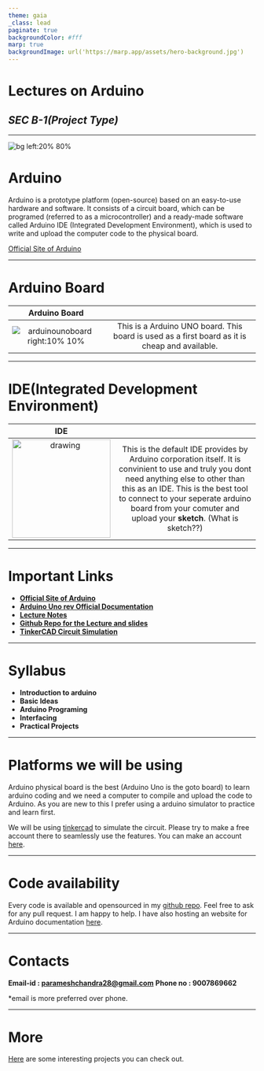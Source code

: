 ```yaml
---
theme: gaia
_class: lead
paginate: true
backgroundColor: #fff
marp: true
backgroundImage: url('https://marp.app/assets/hero-background.jpg')
---
```


# **Lectures on Arduino**
## *SEC B-1(Project Type)*

---

![bg left:20% 80%](https://i.imgur.com/OrgRQio.png)

# **Arduino**

Arduino is a prototype platform (open-source) based on an easy-to-use hardware and software. It consists of a circuit board, which can be programed (referred to as a microcontroller) and a ready-made software called Arduino IDE (Integrated Development Environment), which is used to write and upload the computer code to the physical board.

[Official Site of Arduino](https://www.arduino.cc/)

---
# **Arduino Board**

| Arduino Board  |   |
|:-:|:-:|
| ![arduinounoboard right:10% 10%](https://i.imgur.com/6uYuZAM.jpg)  | This is a Arduino UNO board. This board is used as a first board as it is cheap and available.   | |


---
# **IDE(Integrated Development Environment)**

| IDE |   |
|:-:|:-:|
| <img src="https://i.imgur.com/5X0IlAi.png" alt="drawing" width="200"/>|This is the default IDE provides by Arduino corporation itself. It is convinient to use and truly you dont need anything else to other than this as an IDE. This is the best tool to connect to your seperate arduino board from your comuter and upload your **sketch**. (What is sketch??)   |


---

# **Important Links**

- **[Official Site of Arduino](https://www.arduino.cc/)**
- **[Arduino Uno rev Official Documentation](https://docs.arduino.cc/hardware/uno-rev3)**
- **[Lecture Notes](arduino-doc.readthedocs.io/)**
- **[Github Repo for the Lecture and slides](https://github.com/paramphy/Arduino-doc)**
- **[TinkerCAD Circuit Simulation](https://www.tinkercad.com/)**

---

# **Syllabus**

- **Introduction to arduino**
- **Basic Ideas**
- **Arduino Programing**
- **Interfacing**
- **Practical Projects**

---

# **Platforms we will be using**

Arduino physical board is the best (Arduino Uno is the goto board) to learn arduino coding and we need a computer to compile and upload the code to Arduino. As you are new to this I prefer using a arduino simulator to practice and learn first.

We will be using [tinkercad](https://www.tinkercad.com/) to simulate the circuit. Please try to make a free account there to seamlessly use the features. You can make an account [here](https://www.tinkercad.com/).

---

# **Code availability**

Every code is available and opensourced in my [github repo](https://github.com/paramphy/Arduino-doc). Feel free to ask for any pull request. I am happy to help. I have also hosting an website for Arduino documentation [here](hhttps://arduino-doc.readthedocs.io/en/latest/).

---
# **Contacts**

**Email-id : parameshchandra28@gmail.com**
**Phone no : 9007869662**

*email is more preferred over phone.

---

# **More**

[Here](https://create.arduino.cc/projecthub) are some interesting projects you can check out.

